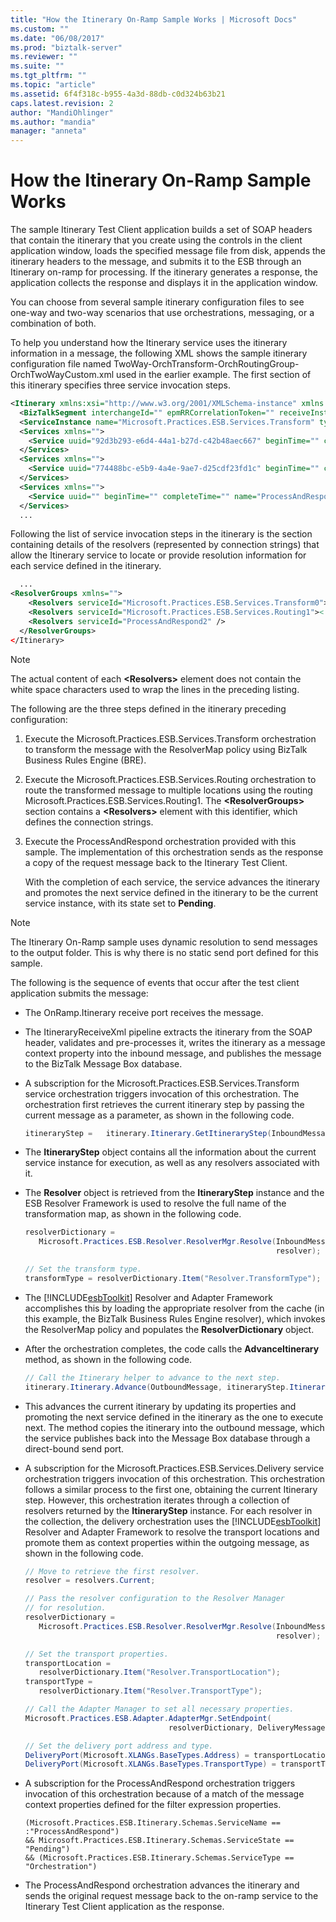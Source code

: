 ```yaml
---
title: "How the Itinerary On-Ramp Sample Works | Microsoft Docs"
ms.custom: ""
ms.date: "06/08/2017"
ms.prod: "biztalk-server"
ms.reviewer: ""
ms.suite: ""
ms.tgt_pltfrm: ""
ms.topic: "article"
ms.assetid: 6f4f318c-b955-4a3d-88db-c0d324b63b21
caps.latest.revision: 2
author: "MandiOhlinger"
ms.author: "mandia"
manager: "anneta"
---
```

# How the Itinerary On-Ramp Sample Works
The sample Itinerary Test Client application builds a set of SOAP headers that contain the itinerary that you create using the controls in the client application window, loads the specified message file from disk, appends the itinerary headers to the message, and submits it to the ESB through an Itinerary on-ramp for processing. If the itinerary generates a response, the application collects the response and displays it in the application window.  

 You can choose from several sample itinerary configuration files to see one-way and two-way scenarios that use orchestrations, messaging, or a combination of both.  

 To help you understand how the Itinerary service uses the itinerary information in a message, the following XML shows the sample itinerary configuration file named TwoWay-OrchTransform-OrchRoutingGroup-OrchTwoWayCustom.xml used in the earlier example. The first section of this itinerary specifies three service invocation steps.  

```xml  
<Itinerary xmlns:xsi="http://www.w3.org/2001/XMLSchema-instance" xmlns:xsd="http://www.w3.org/2001/XMLSchema" uuid="" beginTime="" completeTime="" state="Pending" isRequestResponse="false" servicecount="0" xmlns="http://schemas.microsoft.biztalk.practices.esb.com/itinerary">  
  <BizTalkSegment interchangeId="" epmRRCorrelationToken="" receiveInstanceId="" messageId="" xmlns="" />  
  <ServiceInstance name="Microsoft.Practices.ESB.Services.Transform" type="Orchestration" state="Pending" position="0" isRequestResponse="false" xmlns="" />  
  <Services xmlns="">  
    <Service uuid="92d3b293-e6d4-44a1-b27d-c42b48aec667" beginTime="" completeTime="" name="Microsoft.Practices.ESB.Services.Transform" type="Orchestration" state="Pending" isRequestResponse="false" position="0" serviceInstanceId="" />  
  </Services>  
  <Services xmlns="">  
    <Service uuid="774488bc-e5b9-4a4e-9ae7-d25cdf23fd1c" beginTime="" completeTime="" name="Microsoft.Practices.ESB.Services.Routing" type="Orchestration" state="Pending" isRequestResponse="false" position="1" serviceInstanceId="" />  
  </Services>  
  <Services xmlns="">  
    <Service uuid="" beginTime="" completeTime="" name="ProcessAndRespond" type="Orchestration" state="Pending" isRequestResponse="true" position="2" serviceInstanceId="" />  
  </Services>  
  ...  
```  

 Following the list of service invocation steps in the itinerary is the section containing details of the resolvers (represented by connection strings) that allow the Itinerary service to locate or provide resolution information for each service defined in the itinerary.  

```xml  
  ...  
<ResolverGroups xmlns="">  
    <Resolvers serviceId="Microsoft.Practices.ESB.Services.Transform0"><![CDATA[BRE:\\Policy=ResolveMap;Version=1.0;UseMsg=False;]]></Resolvers>  
    <Resolvers serviceId="Microsoft.Practices.ESB.Services.Routing1"><![CDATA[STATIC:\\TransportType=FILE;TransportLocation=C:\Projects\Microsoft.Practices.ESB\Source\Samples\DynamicResolution\Test\Filedrop\OUt\%MessageID%.xml;Action=;EndpointConfig=;JaxRpcResponse=False;MessageExchangePattern=;TargetNamespace=;TransformType=;]]><![CDATA[UDDI3:\\ServerUrl=http://localhost/uddi;SearchQualifiers=andAllKeys;CategorySearch=;BindingKey=uddi:esb:orderfileservicev3.1;]]></Resolvers>  
    <Resolvers serviceId="ProcessAndRespond2" />  
  </ResolverGroups>  
</Itinerary>  
```  

> [!NOTE]
>  The actual content of each **\<Resolvers\>** element does not contain the white space characters used to wrap the lines in the preceding listing.  

 The following are the three steps defined in the itinerary preceding configuration:  

1. Execute the Microsoft.Practices.ESB.Services.Transform orchestration to transform the message with the ResolverMap policy using BizTalk Business Rules Engine (BRE).  

2. Execute the Microsoft.Practices.ESB.Services.Routing orchestration to route the transformed message to multiple locations using the routing Microsoft.Practices.ESB.Services.Routing1. The **\<ResolverGroups\>** section contains a **\<Resolvers\>** element with this identifier, which defines the connection strings.  

3. Execute the ProcessAndRespond orchestration provided with this sample. The implementation of this orchestration sends as the response a copy of the request message back to the Itinerary Test Client.  

   With the completion of each service, the service advances the itinerary and promotes the next service defined in the itinerary to be the current service instance, with its state set to **Pending**.  

> [!NOTE]
>  The Itinerary On-Ramp sample uses dynamic resolution to send messages to the output folder. This is why there is no static send port defined for this sample.  

 The following is the sequence of events that occur after the test client application submits the message:  

- The OnRamp.Itinerary receive port receives the message.  

- The ItineraryReceiveXml pipeline extracts the itinerary from the SOAP header, validates and pre-processes it, writes the itinerary as a message context property into the inbound message, and publishes the message to the BizTalk Message Box database.  

- A subscription for the Microsoft.Practices.ESB.Services.Transform service orchestration triggers invocation of this orchestration. The orchestration first retrieves the current itinerary step by passing the current message as a parameter, as shown in the following code.  

  ```csharp  
  itineraryStep =   itinerary.Itinerary.GetItineraryStep(InboundMessage);  
  ```  

- The **ItineraryStep** object contains all the information about the current service instance for execution, as well as any resolvers associated with it.  

- The **Resolver** object is retrieved from the **ItineraryStep** instance and the ESB Resolver Framework is used to resolve the full name of the transformation map, as shown in the following code.  

  ```csharp  
  resolverDictionary =   
     Microsoft.Practices.ESB.Resolver.ResolverMgr.Resolve(InboundMessage,  
                                                          resolver);  

  // Set the transform type.  
  transformType = resolverDictionary.Item("Resolver.TransformType");  
  ```  

- The [!INCLUDE[esbToolkit](../includes/esbtoolkit-md.md)] Resolver and Adapter Framework accomplishes this by loading the appropriate resolver from the cache (in this example, the BizTalk Business Rules Engine resolver), which invokes the ResolverMap policy and populates the **ResolverDictionary** object.  

- After the orchestration completes, the code calls the **AdvanceItinerary** method, as shown in the following code.  

  ```csharp  
  // Call the Itinerary helper to advance to the next step.  
  itinerary.Itinerary.Advance(OutboundMessage, itineraryStep.ItineraryStep);  
  ```  

- This advances the current itinerary by updating its properties and promoting the next service defined in the itinerary as the one to execute next. The method copies the itinerary into the outbound message, which the service publishes back into the Message Box database through a direct-bound send port.  

- A subscription for the Microsoft.Practices.ESB.Services.Delivery service orchestration triggers invocation of this orchestration. This orchestration follows a similar process to the first one, obtaining the current Itinerary step. However, this orchestration iterates through a collection of resolvers returned by the **ItineraryStep** instance. For each resolver in the collection, the delivery orchestration uses the [!INCLUDE[esbToolkit](../includes/esbtoolkit-md.md)] Resolver and Adapter Framework to resolve the transport locations and promote them as context properties within the outgoing message, as shown in the following code.  

  ```csharp  
  // Move to retrieve the first resolver.  
  resolver = resolvers.Current;  

  // Pass the resolver configuration to the Resolver Manager   
  // for resolution.  
  resolverDictionary =  
     Microsoft.Practices.ESB.Resolver.ResolverMgr.Resolve(InboundMessage,  
                                                          resolver);  

  // Set the transport properties.  
  transportLocation =   
     resolverDictionary.Item("Resolver.TransportLocation");  
  transportType =   
     resolverDictionary.Item("Resolver.TransportType");  

  // Call the Adapter Manager to set all necessary properties.  
  Microsoft.Practices.ESB.Adapter.AdapterMgr.SetEndpoint(  
                                  resolverDictionary, DeliveryMessage);  

  // Set the delivery port address and type.  
  DeliveryPort(Microsoft.XLANGs.BaseTypes.Address) = transportLocation;  
  DeliveryPort(Microsoft.XLANGs.BaseTypes.TransportType) = transportType;  
  ```  

- A subscription for the ProcessAndRespond orchestration triggers invocation of this orchestration because of a match of the message context properties defined for the filter expression properties.  

  ```  
  (Microsoft.Practices.ESB.Itinerary.Schemas.ServiceName == :"ProcessAndRespond")   
  && Microsoft.Practices.ESB.Itinerary.Schemas.ServiceState == "Pending")  
  && (Microsoft.Practices.ESB.Itinerary.Schemas.ServiceType == "Orchestration")  
  ```  

- The ProcessAndRespond orchestration advances the itinerary and sends the original request message back to the on-ramp service to the Itinerary Test Client application as the response.
